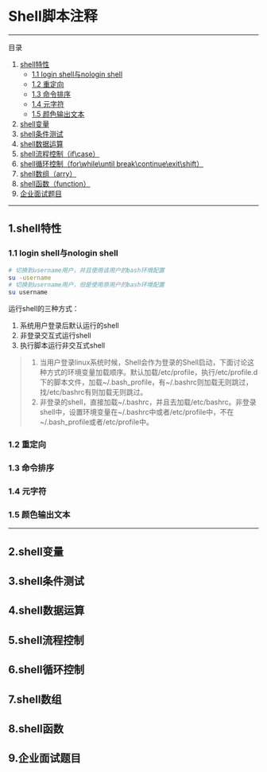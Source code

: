 # Shell脚本注释
---
目录
1. [shell特性](#1.shell特性)
    - [1.1 login shell与nologin shell](##1.1-login-shell与nologin-shell)
    - [1.2 重定向](#1.2-重定向)
    - [1.3 命令排序](#1.3-命令排序)
    - [1.4 元字符](#1.4-元字符)
    - [1.5 颜色输出文本](#1.5-颜色输出文本)
2. [shell变量](#2.shell变量)
3. [shell条件测试](#3.shell条件测试)
4. [shell数据运算](#4.shell数据运算)
5. [shell流程控制（if\case）](#5.shell流程控制)
6. [shell循环控制（for\while\until  break\continue\exit\shift）](#6.shell循环控制)
7. [shell数组（arry）](#7.shell数组)
8. [shell函数（function）](#8.shell函数)
9. [企业面试题目](#9.企业面试题目)
---
## 1.shell特性
### 1.1 login shell与nologin shell
```bash
# 切换到username用户，并且使用该用户的bash环境配置
su -username
# 切换到username用户，但是使用原用户的bash环境配置
su username
```
运行shell的三种方式：  
1. 系统用户登录后默认运行的shell
2. 非登录交互式运行shell
3. 执行脚本运行非交互式shell
> 1. 当用户登录linux系统时候，Shell会作为登录的Shell启动，下面讨论这种方式的环境变量加载顺序。默认加载/etc/profile，执行/etc/profile.d下的脚本文件，加载~/.bash_profile，有~/.bashrc则加载无则跳过，找/etc/bashrc有则加载无则跳过。  
> 2. 非登录的shell，直接加载~/.bashrc，并且去加载/etc/bashrc。非登录shell中，设置环境变量在~/.bashrc中或者/etc/profile中，不在~/.bash_profile或者/etc/profile中。

### 1.2 重定向

### 1.3 命令排序

### 1.4 元字符

### 1.5 颜色输出文本
---
## 2.shell变量
## 3.shell条件测试
## 4.shell数据运算
## 5.shell流程控制
## 6.shell循环控制
## 7.shell数组
## 8.shell函数
## 9.企业面试题目